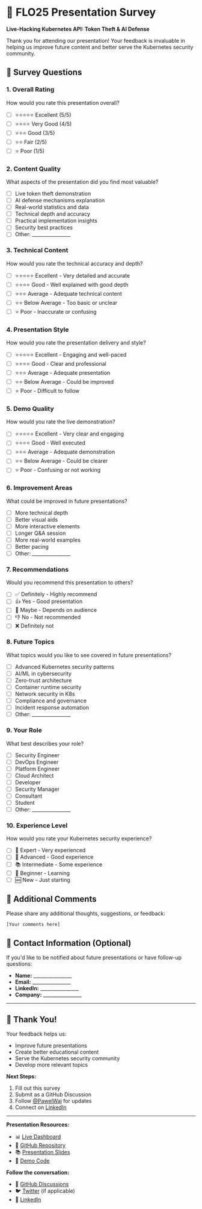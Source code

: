 # 📝 FLO25 Presentation Survey

**Live-Hacking Kubernetes API: Token Theft & AI Defense**

Thank you for attending our presentation! Your feedback is invaluable in helping us improve future content and better serve the Kubernetes security community.

## 🎯 Survey Questions

### 1. Overall Rating
How would you rate this presentation overall?

- [ ] ⭐⭐⭐⭐⭐ Excellent (5/5)
- [ ] ⭐⭐⭐⭐ Very Good (4/5)
- [ ] ⭐⭐⭐ Good (3/5)
- [ ] ⭐⭐ Fair (2/5)
- [ ] ⭐ Poor (1/5)

### 2. Content Quality
What aspects of the presentation did you find most valuable?

- [ ] Live token theft demonstration
- [ ] AI defense mechanisms explanation
- [ ] Real-world statistics and data
- [ ] Technical depth and accuracy
- [ ] Practical implementation insights
- [ ] Security best practices
- [ ] Other: ________________

### 3. Technical Content
How would you rate the technical accuracy and depth?

- [ ] ⭐⭐⭐⭐⭐ Excellent - Very detailed and accurate
- [ ] ⭐⭐⭐⭐ Good - Well explained with good depth
- [ ] ⭐⭐⭐ Average - Adequate technical content
- [ ] ⭐⭐ Below Average - Too basic or unclear
- [ ] ⭐ Poor - Inaccurate or confusing

### 4. Presentation Style
How would you rate the presentation delivery and style?

- [ ] ⭐⭐⭐⭐⭐ Excellent - Engaging and well-paced
- [ ] ⭐⭐⭐⭐ Good - Clear and professional
- [ ] ⭐⭐⭐ Average - Adequate presentation
- [ ] ⭐⭐ Below Average - Could be improved
- [ ] ⭐ Poor - Difficult to follow

### 5. Demo Quality
How would you rate the live demonstration?

- [ ] ⭐⭐⭐⭐⭐ Excellent - Very clear and engaging
- [ ] ⭐⭐⭐⭐ Good - Well executed
- [ ] ⭐⭐⭐ Average - Adequate demonstration
- [ ] ⭐⭐ Below Average - Could be clearer
- [ ] ⭐ Poor - Confusing or not working

### 6. Improvement Areas
What could be improved in future presentations?

- [ ] More technical depth
- [ ] Better visual aids
- [ ] More interactive elements
- [ ] Longer Q&A session
- [ ] More real-world examples
- [ ] Better pacing
- [ ] Other: ________________

### 7. Recommendations
Would you recommend this presentation to others?

- [ ] ✅ Definitely - Highly recommend
- [ ] 👍 Yes - Good presentation
- [ ] 🤷 Maybe - Depends on audience
- [ ] 👎 No - Not recommended
- [ ] ❌ Definitely not

### 8. Future Topics
What topics would you like to see covered in future presentations?

- [ ] Advanced Kubernetes security patterns
- [ ] AI/ML in cybersecurity
- [ ] Zero-trust architecture
- [ ] Container runtime security
- [ ] Network security in K8s
- [ ] Compliance and governance
- [ ] Incident response automation
- [ ] Other: ________________

### 9. Your Role
What best describes your role?

- [ ] Security Engineer
- [ ] DevOps Engineer
- [ ] Platform Engineer
- [ ] Cloud Architect
- [ ] Developer
- [ ] Security Manager
- [ ] Consultant
- [ ] Student
- [ ] Other: ________________

### 10. Experience Level
How would you rate your Kubernetes security experience?

- [ ] 🚀 Expert - Very experienced
- [ ] 💪 Advanced - Good experience
- [ ] 📚 Intermediate - Some experience
- [ ] 🌱 Beginner - Learning
- [ ] 🆕 New - Just starting

## 💬 Additional Comments

Please share any additional thoughts, suggestions, or feedback:

```
[Your comments here]
```

## 📧 Contact Information (Optional)

If you'd like to be notified about future presentations or have follow-up questions:

- **Name:** ________________
- **Email:** ________________
- **LinkedIn:** ________________
- **Company:** ________________

---

## 🎉 Thank You!

Your feedback helps us:
- Improve future presentations
- Create better educational content
- Serve the Kubernetes security community
- Develop more relevant topics

**Next Steps:**
1. Fill out this survey
2. Submit as a GitHub Discussion
3. Follow [@PawelWaj](https://github.com/PawelWaj) for updates
4. Connect on [LinkedIn](https://www.linkedin.com/in/pawel-wajdziak-346889229/)

---

**Presentation Resources:**
- 📊 [Live Dashboard](http://localhost:8080/dashboard-token.html)
- 🐙 [GitHub Repository](https://github.com/PawelWaj/FLO2025)
- 📚 [Presentation Slides](presentation.html)
- 🎥 [Demo Code](v3/)

**Follow the conversation:**
- 💬 [GitHub Discussions](https://github.com/PawelWaj/FLO2025/discussions)
- 🐦 [Twitter](https://twitter.com/PawelWaj) (if applicable)
- 🔗 [LinkedIn](https://www.linkedin.com/in/pawel-wajdziak-346889229/)

